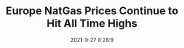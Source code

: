 ---
"title": "Europe NatGas Prices Continue to Hit All Time Highs"
"date": "2021-9-27 8:28:9"
"feed_name": "RIGZONE"
"feed_website": "http://www.rigzone.com/"
"feed_rss": "http://www.rigzone.com/news/rss/rigzone_latest.aspx"
"link": "https://www.rigzone.com/news/europe_natgas_prices_continue_to_hit_all_time_highs-27-sep-2021-166535-article/?rss=true"
"file": "_posts/2021-1-1-70fd50be2e77fe414684a2767d039e7edd35d8e2.md"
"accident": "0"
"drilling": "0"
"dead": "0"
"injured": "0"
"where": "unknown site"
"place": "unknown place"
---